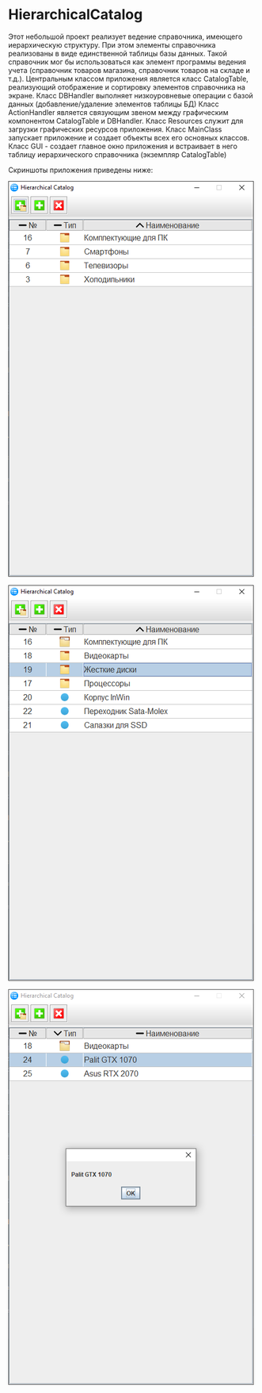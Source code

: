 # HierarchicalCatalog

Этот небольшой проект реализует ведение справочника, имеющего иерархическую структуру. При этом элементы справочника реализованы в виде единственной таблицы базы данных. Такой справочник мог бы использоваться как элемент программы ведения учета (справочник товаров магазина, справочник товаров на складе и т.д.). 
Центральным классом приложения является класс CatalogTable, реализующий отображение и сортировку элементов справочника на экране.
Класс DBHandler выполняет низкоуровневые операции с базой данных (добавление/удаление элементов таблицы БД)
Класс ActionHandler является связующим звеном между графическим компонентом CatalogTable и DBHandler.
Класс Resources служит для загрузки графических ресурсов приложения.
Класс MainClass запускает приложение и создает объекты всех его основных классов.
Класс GUI - создает главное окно приложения и встраивает в него таблицу иерархического справочника (экземпляр CatalogTable)

Скриншоты приложения приведены ниже:

![ScreenShot](Screen1.png)

![ScreenShot](Screen2.png)

![ScreenShot](Screen3.png)
